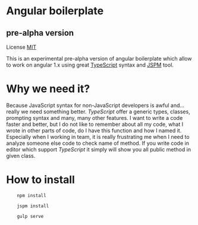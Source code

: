 Angular boilerplate
==

**pre-alpha version**
--

License [MIT](https://opensource.org/licenses/MIT)

This is an experimental pre-alpha version of angular boilerplate which allow to work on angular 1.x using great [TypeScript](http://www.typescriptlang.org/) syntax and [JSPM](http://jspm.io/) tool.

Why we need it?
==

Because JavaScript syntax for non-JavaScript developers is awful and... really we need something better. _TypeScript_ offer a generic types, classes, prompting syntax and many, many other features. I want to write a code faster and better, but I do not like to remember about all my code, what I wrote in other parts of code, do I have this function and how I named it. Especially when I working in team, it is really frustrating me when I need to analyze someone else code to check name of method. If you write code in editor which support _TypeScript_ it simply will show you all public method in given class.


How to install
==

```
    npm install
```

```
    jspm install
```

```
    gulp serve
```
